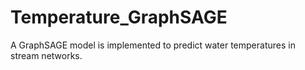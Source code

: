 # Temperature_GraphSAGE

A GraphSAGE model is implemented to predict water temperatures in stream networks.